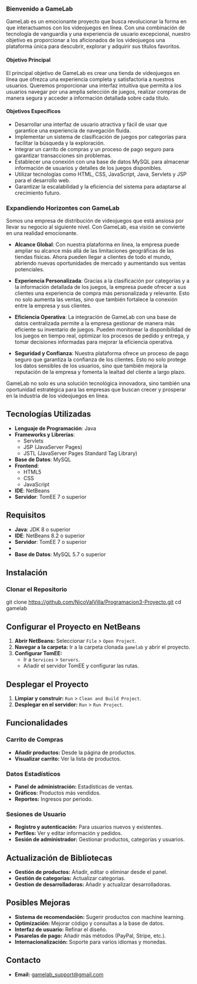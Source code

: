 ### Bienvenido a GameLab

GameLab es un emocionante proyecto que busca revolucionar la forma en que interactuamos con los videojuegos en línea. Con una combinación de tecnología de vanguardia y una experiencia de usuario excepcional, nuestro objetivo es proporcionar a los aficionados de los videojuegos una plataforma única para descubrir, explorar y adquirir sus títulos favoritos.

#### Objetivo Principal
El principal objetivo de GameLab es crear una tienda de videojuegos en línea que ofrezca una experiencia completa y satisfactoria a nuestros usuarios. Queremos proporcionar una interfaz intuitiva que permita a los usuarios navegar por una amplia selección de juegos, realizar compras de manera segura y acceder a información detallada sobre cada título.

#### Objetivos Específicos
- Desarrollar una interfaz de usuario atractiva y fácil de usar que garantice una experiencia de navegación fluida.
- Implementar un sistema de clasificación de juegos por categorías para facilitar la búsqueda y la exploración.
- Integrar un carrito de compras y un proceso de pago seguro para garantizar transacciones sin problemas.
- Establecer una conexión con una base de datos MySQL para almacenar información de usuarios y detalles de los juegos disponibles.
- Utilizar tecnologías como HTML, CSS, JavaScript, Java, Servlets y JSP para el desarrollo web.
- Garantizar la escalabilidad y la eficiencia del sistema para adaptarse al crecimiento futuro.

### Expandiendo Horizontes con GameLab

Somos una empresa de distribución de videojuegos que está ansiosa por llevar su negocio al siguiente nivel. Con GameLab, esa visión se convierte en una realidad emocionante.

- **Alcance Global**: Con nuestra plataforma en línea, la empresa puede ampliar su alcance más allá de las limitaciones geográficas de las tiendas físicas. Ahora pueden llegar a clientes de todo el mundo, abriendo nuevas oportunidades de mercado y aumentando sus ventas potenciales.

- **Experiencia Personalizada**: Gracias a la clasificación por categorías y a la información detallada de los juegos, la empresa puede ofrecer a sus clientes una experiencia de compra más personalizada y relevante. Esto no solo aumenta las ventas, sino que también fortalece la conexión entre la empresa y sus clientes.

- **Eficiencia Operativa**: La integración de GameLab con una base de datos centralizada permite a la empresa gestionar de manera más eficiente su inventario de juegos. Pueden monitorear la disponibilidad de los juegos en tiempo real, optimizar los procesos de pedido y entrega, y tomar decisiones informadas para mejorar la eficiencia operativa.

- **Seguridad y Confianza**: Nuestra plataforma ofrece un proceso de pago seguro que garantiza la confianza de los clientes. Esto no solo protege los datos sensibles de los usuarios, sino que también mejora la reputación de la empresa y fomenta la lealtad del cliente a largo plazo.

GameLab no solo es una solución tecnológica innovadora, sino también una oportunidad estratégica para las empresas que buscan crecer y prosperar en la industria de los videojuegos en línea.

## Tecnologías Utilizadas

- **Lenguaje de Programación**: Java
- **Frameworks y Librerías**:
  - Servlets
  - JSP (JavaServer Pages)
  - JSTL (JavaServer Pages Standard Tag Library)
- **Base de Datos**: MySQL
- **Frontend**:
  - HTML5
  - CSS
  - JavaScript
- **IDE**: NetBeans
- **Servidor**: TomEE 7 o superior

## Requisitos

- **Java**: JDK 8 o superior
- **IDE**: NetBeans 8.2 o superior
- **Servidor**: TomEE 7 o superior
- 
- **Base de Datos**: MySQL 5.7 o superior

## Instalación

### Clonar el Repositorio

git clone https://github.com/NicoValVilla/Programacion3-Proyecto.git
cd gamelab

## Configurar el Proyecto en NetBeans

1. **Abrir NetBeans:** Seleccionar `File` > `Open Project`.
2. **Navegar a la carpeta:** Ir a la carpeta clonada `gamelab` y abrir el proyecto.
3. **Configurar TomEE:**
   - Ir a `Services` > `Servers`.
   - Añadir el servidor TomEE y configurar las rutas.

## Desplegar el Proyecto

1. **Limpiar y construir:** `Run` > `Clean and Build Project`.
2. **Desplegar en el servidor:** `Run` > `Run Project`.

## Funcionalidades

### Carrito de Compras

- **Añadir productos:** Desde la página de productos.
- **Visualizar carrito:** Ver la lista de productos.


### Datos Estadísticos

- **Panel de administración:** Estadísticas de ventas.
- **Gráficos:** Productos más vendidos.
- **Reportes:** Ingresos por periodo.

### Sesiones de Usuario

- **Registro y autenticación:** Para usuarios nuevos y existentes.
- **Perfiles:** Ver y editar información y pedidos.
- **Sesión de administrador:** Gestionar productos, categorías y usuarios.

## Actualización de Bibliotecas

- **Gestión de productos:** Añadir, editar o eliminar desde el panel.
- **Gestión de categorías:** Actualizar categorias.
- **Gestion de desarrolladoras:** Añadir y actualizar desarrolladoras.
## Posibles Mejoras

- **Sistema de recomendación:** Sugerir productos con machine learning.
- **Optimización:** Mejorar código y consultas a la base de datos.
- **Interfaz de usuario:** Refinar el diseño.
- **Pasarelas de pago:** Añadir más métodos (PayPal, Stripe, etc.).
- **Internacionalización:** Soporte para varios idiomas y monedas.

## Contacto

- **Email:** gamelab_support@gmail.com
